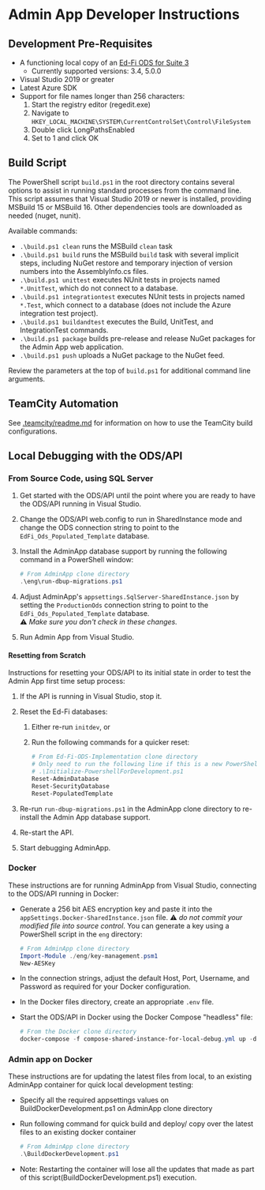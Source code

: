 # Admin App Developer Instructions

## Development Pre-Requisites

* A functioning local copy of an [Ed-Fi ODS for Suite
  3](https://techdocs.ed-fi.org/display/ETKB/Ed-Fi+Operational+Data+Store+and+API)
  * Currently supported versions: 3.4, 5.0.0
* Visual Studio 2019 or greater
* Latest Azure SDK
* Support for file names longer than 256 characters:
  1. Start the registry editor (regedit.exe)
  2. Navigate to
     `HKEY_LOCAL_MACHINE\SYSTEM\CurrentControlSet\Control\FileSystem`
  3. Double click LongPathsEnabled
  4. Set to 1 and click OK

## Build Script

The PowerShell script `build.ps1` in the root directory contains several options
to assist in running standard processes from the command line. This script
assumes that Visual Studio 2019 or newer is installed, providing MSBuild 15 or
MSBuild 16. Other dependencies tools are downloaded as needed (nuget, nunit).

Available commands:

* `.\build.ps1 clean` runs the MSBuild `clean` task
* `.\build.ps1 build` runs the MSBuild `build` task with several implicit steps,
  including NuGet restore and temporary injection of version numbers into the
  AssemblyInfo.cs files.
* `.\build.ps1 unittest` executes NUnit tests in projects named `*.UnitTest`,
  which do not connect to a database.
* `.\build.ps1 integrationtest` executes NUnit tests in projects named `*.Test`,
  which connect to a database (does not include the Azure integration test
  project).
* `.\build.ps1 buildandtest` executes the Build, UnitTest, and IntegrationTest
  commands.
* `.\build.ps1 package` builds pre-release and release NuGet packages for the
  Admin App web application.
* `.\build.ps1 push` uploads a NuGet package to the NuGet feed.

Review the parameters at the top of `build.ps1` for additional command line
arguments.

## TeamCity Automation

See [.teamcity/readme.md](../.teamcity/readme.md) for information on how to use
the TeamCity build configurations.

## Local Debugging with the ODS/API

### From Source Code, using SQL Server

1. Get started with the ODS/API until the point where you are ready to have the
   ODS/API running in Visual Studio.
2. Change the ODS/API web.config to run in SharedInstance mode and change the
   ODS connection string to point to the `EdFi_Ods_Populated_Template` database.
3. Install the AdminApp database support by running the following command in a
   PowerShell window:

   ```powershell
   # From AdminApp clone directory
   .\eng\run-dbup-migrations.ps1
   ```

4. Adjust AdminApp's `appsettings.SqlServer-SharedInstance.json` by setting the
   `ProductionOds` connection string to point to the
   `EdFi_Ods_Populated_Template` database.\
   :warning: _Make sure you don't check in these changes._
5. Run Admin App from Visual Studio.

#### Resetting from Scratch

Instructions for resetting your ODS/API to its initial state in order to test
the Admin App first time setup process:

1. If the API is running in Visual Studio, stop it.
2. Reset the Ed-Fi databases:
   1. Either re-run `initdev`, or
   2. Run the following commands for a quicker reset:

      ```powershell
      # From Ed-Fi-ODS-Implementation clone directory
      # Only need to run the following line if this is a new PowerShell session
      # .\Initialize-PowershellForDevelopment.ps1 
      Reset-AdminDatabase
      Reset-SecurityDatabase
      Reset-PopulatedTemplate
      ```

3. Re-run `run-dbup-migrations.ps1` in the AdminApp clone directory to
   re-install the Admin App database support.
4. Re-start the API.
5. Start debugging AdminApp.

### Docker

These instructions are for running AdminApp from Visual Studio, connecting to
the ODS/API running in Docker:

* Generate a 256 bit AES encryption key and paste it into the
  `appSettings.Docker-SharedInstance.json` file. :warning: _do not commit your
  modified file into source control_. You can generate a key using a PowerShell
  script in the `eng` directory:

  ```powershell
  # From AdminApp clone directory
  Import-Module ./eng/key-management.psm1
  New-AESKey
  ```

* In the connection strings, adjust the default Host, Port, Username, and
  Password as required for your Docker configuration.
* In the Docker files directory, create an appropriate `.env` file.
* Start the ODS/API in Docker using the Docker Compose "headless" file:

  ```powershell
  # From the Docker clone directory
  docker-compose -f compose-shared-instance-for-local-debug.yml up -d
  ```

### Admin app on Docker

These instructions are for updating the latest files from local, to an existing AdminApp container
for quick local development testing:

* Specify all the required appsettings values on BuildDockerDevelopment.ps1 on AdminApp clone directory
* Run following command for quick build and deploy/ copy over the latest files to an existing docker container
  
  ```powershell
  # From AdminApp clone directory
  .\BuildDockerDevelopment.ps1
  ```

* Note: Restarting the container will lose all the updates that made as part of this script(BuildDockerDevelopment.ps1) execution.
